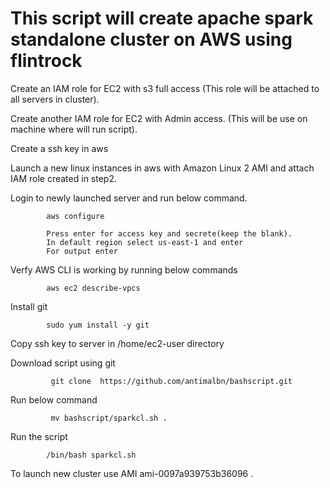 # This script will create apache spark standalone cluster on AWS using flintrock 

Create an IAM role for EC2 with s3 full access (This role will be attached to all servers in cluster).

Create another IAM role for EC2 with Admin access. (This will be use on machine where will run script).
 
Create a ssh key in aws

Launch a new linux instances in aws with Amazon Linux 2 AMI and attach IAM role created in step2.
      
Login to newly launched server and run below command.

            aws configure 

            Press enter for access key and secrete(keep the blank).
            In default region select us-east-1 and enter 
            For output enter  
Verfy AWS CLI is working by running below commands 

            aws ec2 describe-vpcs    
  
Install git 
 
            sudo yum install -y git 

Copy ssh key to server in /home/ec2-user directory 
     
Download script using git 

             git clone  https://github.com/antimalbn/bashscript.git

Run below command

             mv bashscript/sparkcl.sh . 

                      
Run the script 

            /bin/bash sparkcl.sh

To launch new cluster use AMI ami-0097a939753b36096 . 
